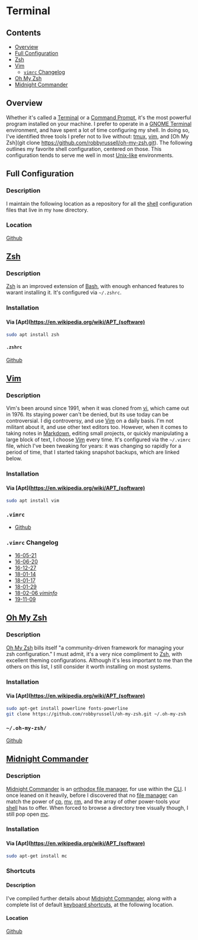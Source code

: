 # Terminal

## Contents
- [Overview](#overview)
- [Full Configuration](#full-configuration)
- [Zsh](#zsh)
- [Vim](#vim)
  - [`vimrc` Changelog](#vimrc-changelog)
- [Oh My Zsh](#oh-my-zsh)
- [Midnight Commander](#midnight-commander)

## Overview
Whether it's called a [Terminal](https://en.wikipedia.org/wiki/Terminal_emulator) or a [Command Prompt](https://en.wikipedia.org/wiki/Cmd.exe), it's the most powerful program installed on your machine. I prefer to operate in a [GNOME Terminal](https://en.wikipedia.org/wiki/GNOME_Terminal) environment, and have spent a lot of time configuring my shell. In doing so, I've identified three tools I prefer not to live without: [tmux](https://github.com/tmux/tmux/wiki), [vim](https://www.vim.org/docs.php), and [Oh My Zsh](git clone https://github.com/robbyrussell/oh-my-zsh.git). The following outlines my favorite shell configuration, centered on those. This configuration tends to serve me well in most [Unix-like](https://en.wikipedia.org/wiki/Unix-like) environments.

## Full Configuration

### Description
I maintain the following location as a repository for all the [shell](https://en.wikipedia.org/wiki/Shell_(computing)) configuration files that live in my `home` directory.

### Location
[Github](https://github.com/efournier92/Notes/blob/master/Terminal/configs/)

## [Zsh](https://en.wikipedia.org/wiki/Z_shell)

### Description
[Zsh](https://en.wikipedia.org/wiki/Z_shell) is an improved extension of [Bash](https://en.wikipedia.org/wiki/Bash_(Unix_shell)), with enough enhanced features to warant installing it. It's configured via `~/.zshrc`.

### Installation

#### Via [Apt](https://en.wikipedia.org/wiki/APT_(software)
```bash
sudo apt install zsh
```

#### `.zshrc`
[Github](https://github.com/efournier92/Notes/blob/master/Terminal/configs/.zshrc)

## [Vim](https://en.wikipedia.org/wiki/Vim_(text_editor))

### Description
Vim's been around since 1991, when it was cloned from [vi](https://en.wikipedia.org/wiki/Vi), which came out in 1976. Its staying power can't be denied, but its use today can be controversial. I dig controversy, and use [Vim](https://en.wikipedia.org/wiki/Vim_(text_editor)) on a daily basis. I'm not militant about it, and use other text editors too. However, when it comes to taking notes in [Markdown](https://daringfireball.net/projects/markdown/), editing small projects, or quickly manipulating a large block of text, I choose [Vim](https://en.wikipedia.org/wiki/Vim_(text_editor)) every time. It's configured via the `~/.vimrc` file, which I've been tweaking for years: it was changing so rapidly for a period of time, that I started taking snapshot backups, which are linked below.

### Installation

#### Via [Apt](https://en.wikipedia.org/wiki/APT_(software)
```bash
sudo apt install vim
```

### `.vimrc`
- [Github](https://github.com/efournier92/Notes/blob/master/Terminal/configs/.vimrc)

### `.vimrc` Changelog
- [16-05-21](https://github.com/efournier92/Notes/blob/master/Terminal/Vimrcs/16-05-21_vimrc)
- [16-06-20](https://github.com/efournier92/Notes/blob/master/Terminal/Vimrcs/16-06-20_vimrc)
- [16-12-27](https://github.com/efournier92/Notes/blob/master/Terminal/Vimrcs/16-12-27_vimrc)
- [18-01-14](https://github.com/efournier92/Notes/blob/master/Terminal/Vimrcs/18-01-14_vimrc)
- [18-01-17](https://github.com/efournier92/Notes/blob/master/Terminal/Vimrcs/18-01-17_vimrc)
- [18-01-29](https://github.com/efournier92/Notes/blob/master/Terminal/Vimrcs/18-01-29_vimrc)
- [18-02-06 _viminfo_](https://github.com/efournier92/Notes/blob/master/Terminal/Vimrcs/18-02-06_viminfo)
- [19-11-09](https://github.com/efournier92/Notes/blob/master/Terminal/Vimrcs/19-11-09_vimrc)

## [Oh My Zsh](https://github.com/robbyrussell/oh-my-zsh)

### Description
[Oh My Zsh](https://github.com/robbyrussell/oh-my-zsh) bills itself "a community-driven framework for managing your zsh configuration." I must admit, it's a very nice compliment to [Zsh](https://en.wikipedia.org/wiki/Z_shell), with excellent theming configurations. Although it's less important to me than the others on this list, I still consider it worth installing on most systems.

### Installation

#### Via [Apt](https://en.wikipedia.org/wiki/APT_(software)
```bash
sudo apt-get install powerline fonts-powerline
git clone https://github.com/robbyrussell/oh-my-zsh.git ~/.oh-my-zsh
```

### `~/.oh-my-zsh/`
[Github](https://github.com/efournier92/Notes/blob/master/Terminal/configs/.oh-my-zsh)

## [Midnight Commander](https://midnight-commander.org/)

### Description
[Midnight Commander](https://midnight-commander.org/) is an [orthodox file manager](https://en.wikipedia.org/wiki/File_manager#Orthodox_file_managers), for use within the [CLI](https://en.wikipedia.org/wiki/Command-line_interface). I once leaned on it heavily, before I discovered that no [file manager](https://en.wikipedia.org/wiki/File_manager) can match the power of [cp](http://linuxcommand.org/lc3_man_pages/cp1.html), [mv](http://linuxcommand.org/lc3_man_pages/mv1.html), [rm](http://linuxcommand.org/lc3_man_pages/rm1.html), and the array of other power-tools your [shell](https://en.wikipedia.org/wiki/Shell_(computing)) has to offer. When forced to browse a directory tree visually though, I still pop open [mc](https://midnight-commander.org/).

### Installation

#### Via [Apt](https://en.wikipedia.org/wiki/APT_(software)
```bash
sudo apt-get install mc
```

### Shortcuts

#### Description
I've compiled further details about [Midnight Commander](https://midnight-commander.org/), along with a complete list of default [keyboard shortcuts](https://en.wikipedia.org/wiki/Keyboard_shortcut), at the following location.

#### Location
[Github](https://github.com/efournier92/Notes/blob/master/Terminal/MidnightCommander/MidnightCommander.md)

